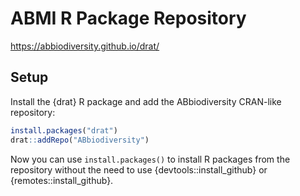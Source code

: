 # ABMI R Package Repository

https://abbiodiversity.github.io/drat/

## Setup

Install the {drat} R package and add the ABbiodiversity CRAN-like repository:

``` R
install.packages("drat")
drat::addRepo("ABbiodiversity")
```

Now you can use `install.packages()` to install R packages from the repository
without the need to use {devtools::install_github} or {remotes::install_github}.
